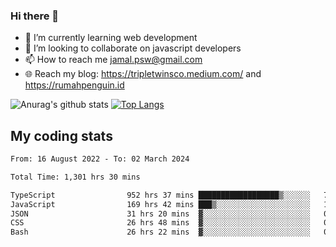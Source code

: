 ### Hi there 👋

<!--
**padepokanpenguin/padepokanpenguin** is a ✨ _special_ ✨ repository because its `README.md` (this file) appears on your GitHub profile.
-->

- 🌱 I’m currently learning  web development
- 👯 I’m looking to collaborate on javascript developers
- 📫 How to reach me jamal.psw@gmail.com
- 🌐 Reach my blog:
   https://tripletwinsco.medium.com/ and
   https://rumahpenguin.id

![Anurag's github stats](https://github-readme-stats.vercel.app/api?username=padepokanpenguin&count_private=true&disable_animations=false&show_icons=true&theme=default)
[![Top Langs](https://github-readme-stats.vercel.app/api/top-langs/?username=padepokanpenguin&theme=default&layout=compact)](https://github.com/padepokanpenguin)

## My coding stats

<!--START_SECTION:waka-->

```txt
From: 16 August 2022 - To: 02 March 2024

Total Time: 1,301 hrs 30 mins

TypeScript                952 hrs 37 mins ██████████████████▒░░░░░░   73.19 %
JavaScript                169 hrs 42 mins ███▒░░░░░░░░░░░░░░░░░░░░░   13.04 %
JSON                      31 hrs 20 mins  ▓░░░░░░░░░░░░░░░░░░░░░░░░   02.41 %
CSS                       26 hrs 48 mins  ▓░░░░░░░░░░░░░░░░░░░░░░░░   02.06 %
Bash                      26 hrs 22 mins  ▓░░░░░░░░░░░░░░░░░░░░░░░░   02.03 %
```

<!--END_SECTION:waka-->


